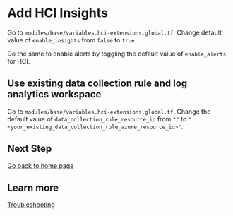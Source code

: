 # Add HCI Insights

Go to `modules/base/variables.hci-extensions.global.tf`. Change default value of `enable_insights` from `false` to `true.`

Do the same to enable alerts by toggling the default value of `enable_alerts` for HCI.

## Use existing data collection rule and log analytics workspace

Go to `modules/base/variables.hci-extensions.global.tf`. Change the default value of `data_collection_rule_resource_id` from `""` to `"<your_existing_data_collection_rule_azure_resource_id>"`.

## Next Step

[Go back to home page](../README.md)

## Learn more

[Troubleshooting](./TroubleShooting.md)
